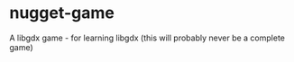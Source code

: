 nugget-game
===========

A libgdx game - for learning libgdx (this will probably never be a complete game)

